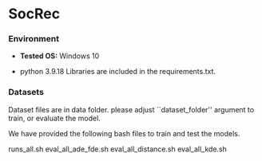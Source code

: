 # SocRec
### Environment

* **Tested OS:** Windows 10

* python 3.9.18
Libraries are included in the requirements.txt.

### Datasets
Dataset files are in data folder. please adjust ``dataset_folder'' argument to train, or evaluate the model.

We have provided the following bash files to train and test the models.

runs_all.sh
eval_all_ade_fde.sh
eval_all_distance.sh
eval_all_kde.sh
